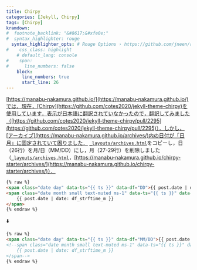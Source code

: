 ```yaml
---
title: Chirpy
categories: [Jekyll, Chirpy]
tags: [Chirpy]
kramdown:
#  footnote_backlink: "&#8617;&#xfe0e;"
#  syntax_highlighter: rouge
  syntax_highlighter_opts: # Rouge Options › https://github.com/jneen/rouge#full-options
#    css_class: highlight
    # default_lang: console
#    span:
#      line_numbers: false
    block:
      line_numbers: true
      start_line: 26
---
```

[https://manabu-nakamura.github.io/](https://manabu-nakamura.github.io/)では，現在，[Chirpy](https://github.com/cotes2020/jekyll-theme-chirpy)を使用しています．表示が日本語に翻訳されていなかったので，翻訳してみました（[https://github.com/cotes2020/jekyll-theme-chirpy/pull/2295](https://github.com/cotes2020/jekyll-theme-chirpy/pull/2295)）．しかし，[アーカイブ](https://manabu-nakamura.github.io/archives/)内の日付が「日月」に固定されていて困りました． [`_layouts/archives.html`](https://github.com/cotes2020/jekyll-theme-chirpy/blob/master/_layouts/archives.html)をコピーし，日（26行）を月/日（MM/DD）にし，月（27-29行）を削除しました（[`_layouts/archives.html`](https://github.com/manabu-nakamura/chirpy-starter/blob/main/_layouts/archives.html)，[https://manabu-nakamura.github.io/chirpy-starter/archives/](https://manabu-nakamura.github.io/chirpy-starter/archives/)）．
```html
{% raw %}
<span class="date day" data-ts="{{ ts }}" data-df="DD">{{ post.date | date: '%d' }}</span>
<span class="date month small text-muted ms-1" data-ts="{{ ts }}" data-df="{{ df_dayjs_m }}">
    {{ post.date | date: df_strftime_m }}
</span>
{% endraw %}
```
⬇️ 
```html
{% raw %}
<span class="date day" data-ts="{{ ts }}" data-df="MM/DD">{{ post.date | date: '%d' }}</span>
<!--span class="date month small text-muted ms-1" data-ts="{{ ts }}" data-df="{{ df_dayjs_m }}">
    {{ post.date | date: df_strftime_m }}
</span-->
{% endraw %}
```